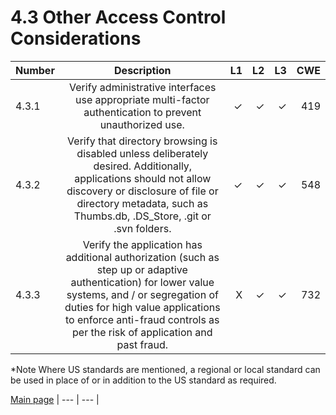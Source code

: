 # 4.3 Other Access Control Considerations

| Number       | Description     | L1    		| L2         | L3 		   | CWE		|
| :------------- | :----------: | -----------: | -----------:|-----------:| -----------:|
| 4.3.1 | Verify administrative interfaces use appropriate multi-factor authentication to prevent unauthorized use. | ✓	 | ✓   | ✓   | 419 |
| 4.3.2 | Verify that directory browsing is disabled unless deliberately desired. Additionally, applications should not allow discovery or disclosure of file or directory metadata, such as Thumbs.db, .DS_Store, .git or .svn folders. | ✓  | ✓   | ✓   |548 |
| 4.3.3 | Verify the application has additional authorization (such as step up or adaptive authentication) for lower value systems, and / or segregation of duties for high value applications to enforce anti-fraud controls as per the risk of application and past fraud. | X 	 | ✓   | ✓   | 732 |


*Note
Where US standards are mentioned, a regional or local standard can be used in place of or in addition to the US standard as required.

[Main page](../README.md) 
| --- | --- |